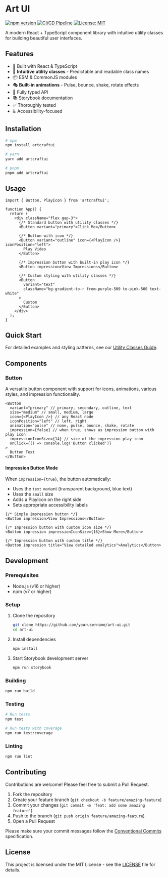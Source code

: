 # Art UI

[![npm version](https://img.shields.io/npm/v/artcraftui.svg)](https://www.npmjs.com/package/artcraftui)
[![CI/CD Pipeline](https://github.com/yourusername/art-ui/actions/workflows/release.yml/badge.svg)](https://github.com/yourusername/art-ui/actions/workflows/release.yml)
[![License: MIT](https://img.shields.io/badge/License-MIT-yellow.svg)](https://opensource.org/licenses/MIT)

A modern React + TypeScript component library with intuitive utility classes for building beautiful user interfaces.

## Features

- 🚀 Built with React & TypeScript
- 🎨 **Intuitive utility classes** - Predictable and readable class names
- 📦 ESM & CommonJS modules
- 🎭 **Built-in animations** - Pulse, bounce, shake, rotate effects
- 📝 Fully typed API
- 📚 Storybook documentation
- ✅ Thoroughly tested
- ♿ Accessibility-focused

## Installation

```bash
# npm
npm install artcraftui

# yarn
yarn add artcraftui

# pnpm
pnpm add artcraftui
```

## Usage

```tsx
import { Button, PlayIcon } from 'artcraftui';

function App() {
  return (
    <div className="flex gap-3">
      {/* Standard button with utility classes */}
      <Button variant="primary">Click Me</Button>
      
      {/* Button with icon */}
      <Button variant="outline" icon={<PlayIcon />} iconPosition="left">
        Play Video
      </Button>
      
      {/* Impression button with built-in play icon */}
      <Button impression>View Impressions</Button>
      
      {/* Custom styling with utility classes */}
      <Button 
        variant="text" 
        className="bg-gradient-to-r from-purple-500 to-pink-500 text-white"
      >
        Custom
      </Button>
    </div>
  );
}
```

## Quick Start

For detailed examples and styling patterns, see our [Utility Classes Guide](./UTILITY_GUIDE.md).

## Components

### Button
A versatile button component with support for icons, animations, various styles, and impression functionality.

```tsx
<Button 
  variant="primary" // primary, secondary, outline, text
  size="medium" // small, medium, large
  icon={<PlayIcon />} // any React node
  iconPosition="left" // left, right
  animation="pulse" // none, pulse, bounce, shake, rotate
  impression={false} // when true, shows as impression button with play icon
  impressionIconSize={14} // size of the impression play icon
  onClick={() => console.log('Button clicked')}
>
  Button Text
</Button>
```

#### Impression Button Mode
When `impression={true}`, the button automatically:
- Uses the `text` variant (transparent background, blue text)
- Uses the `small` size
- Adds a PlayIcon on the right side
- Sets appropriate accessibility labels

```tsx
{/* Simple impression button */}
<Button impression>View Impressions</Button>

{/* Impression button with custom icon size */}
<Button impression impressionIconSize={16}>Show More</Button>

{/* Impression button with custom title */}
<Button impression title="View detailed analytics">Analytics</Button>
```

## Development

### Prerequisites

- Node.js (v16 or higher)
- npm (v7 or higher)

### Setup

1. Clone the repository
   ```bash
   git clone https://github.com/yourusername/art-ui.git
   cd art-ui
   ```

2. Install dependencies
   ```bash
   npm install
   ```

3. Start Storybook development server
   ```bash
   npm run storybook
   ```

### Building

```bash
npm run build
```

### Testing

```bash
# Run tests
npm test

# Run tests with coverage
npm run test:coverage
```

### Linting

```bash
npm run lint
```

## Contributing

Contributions are welcome! Please feel free to submit a Pull Request.

1. Fork the repository
2. Create your feature branch (`git checkout -b feature/amazing-feature`)
3. Commit your changes (`git commit -m 'feat: add some amazing feature'`)
4. Push to the branch (`git push origin feature/amazing-feature`)
5. Open a Pull Request

Please make sure your commit messages follow the [Conventional Commits](https://www.conventionalcommits.org/) specification.

## License

This project is licensed under the MIT License - see the [LICENSE](LICENSE) file for details.
